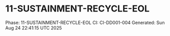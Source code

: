 # 11-SUSTAINMENT-RECYCLE-EOL
Phase: 11-SUSTAINMENT-RECYCLE-EOL
CI: CI-DD001-004
Generated: Sun Aug 24 22:41:15 UTC 2025
